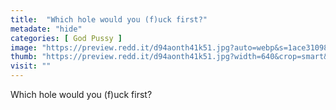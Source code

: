 ```yaml
---
title:  "Which hole would you (f)uck first?"
metadate: "hide"
categories: [ God Pussy ]
image: "https://preview.redd.it/d94aonth41k51.jpg?auto=webp&s=1ace3109825f00b23060a4ff6a4195caa63068b0"
thumb: "https://preview.redd.it/d94aonth41k51.jpg?width=640&crop=smart&auto=webp&s=03293a793ccf45a00ee0e2bf4ab74c1023b110da"
visit: ""
---
```

Which hole would you (f)uck first?
